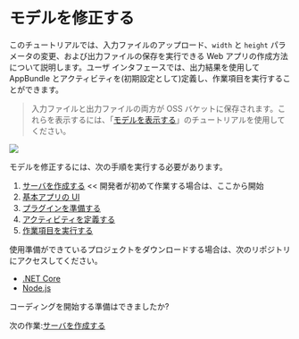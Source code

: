 # モデルを修正する

このチュートリアルでは、入力ファイルのアップロード、`width` と `height` パラメータの変更、および出力ファイルの保存を実行できる Web アプリの作成方法について説明します。ユーザ インタフェースでは、出力結果を使用して AppBundle とアクティビティを(初期設定として)定義し、作業項目を実行することができます。 

> 入力ファイルと出力ファイルの両方が OSS バケットに保存されます。これらを表示するには、「[モデルを表示する](/ja-JP/tutorials/viewmodels)」のチュートリアルを使用してください。

![](_media/tutorials/run_sample_modifymodels.gif)

モデルを修正するには、次の手順を実行する必要があります。

1. [サーバを作成する](/ja-JP/environment/setup/2legged_da) << 開発者が初めて作業する場合は、ここから開始
2. [基本アプリの UI](/ja-JP/designautomation/html/)
3. [プラグインを準備する](/ja-JP/designautomation/appbundle/)
4. [アクティビティを定義する](/ja-JP/designautomation/activity/)
5. [作業項目を実行する](/ja-JP/designautomation/workitem/)

使用準備ができているプロジェクトをダウンロードする場合は、次のリポジトリにアクセスしてください。

- [.NET Core](https://github.com/Autodesk-Forge/learn.forge.designautomation)
- [Node.js](https://github.com/Autodesk-Forge/learn.forge.designautomation/tree/nodejs)

コーディングを開始する準備はできましたか?

次の作業:[サーバを作成する](/ja-JP/environment/setup/2legged_da)